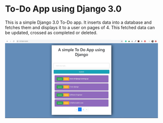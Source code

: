 # To-Do App using Django 3.0

This is a simple Django 3.0 To-Do app. It inserts data into a database and fetches them and displays it to a user on pages of 4. This fetched data can be updated, crossed as completed or deleted.


![Screenshot of App](https://github.com/ekBlaise/To-Do-AppDjango/blob/master/static/app.JPG)
